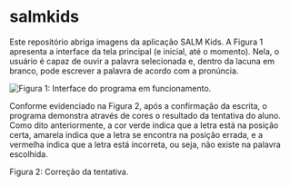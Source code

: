 # salmkids
Este repositório abriga imagens da aplicação SALM Kids.
A Figura 1 apresenta a interface da tela principal (e inicial, até o momento). Nela, o usuário é capaz de ouvir a palavra selecionada e, dentro da lacuna em branco, pode escrever a palavra de acordo com a pronúncia.


![Figura 1: Interface do programa em funcionamento.](salmkids/Interface.png)
  
Conforme evidenciado na Figura 2, após a confirmação da escrita, o programa demonstra através de cores o resultado da tentativa do aluno. Como dito anteriormente, a cor verde indica que a letra está na posição certa, amarela indica que a letra se encontra na posição errada, e a vermelha indica que a letra está incorreta, ou seja, não existe na palavra escolhida.

Figura 2: Correção da tentativa.
